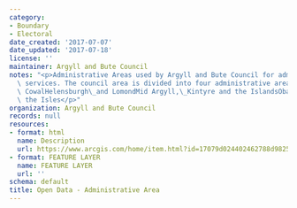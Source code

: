 ```yaml
---
category:
- Boundary
- Electoral
date_created: '2017-07-07'
date_updated: '2017-07-18'
license: ''
maintainer: Argyll and Bute Council
notes: "<p>Administrative Areas used by Argyll and Bute Council for administering\
  \ services. The council area is divided into four administrative areas:Bute and\
  \ CowalHelensburgh\_and LomondMid Argyll,\_Kintyre and the IslandsOban, Lorn and\
  \ the Isles</p>"
organization: Argyll and Bute Council
records: null
resources:
- format: html
  name: Description
  url: https://www.arcgis.com/home/item.html?id=17079d024402462788d9825b6e474da1
- format: FEATURE LAYER
  name: FEATURE LAYER
  url: ''
schema: default
title: Open Data - Administrative Area
---
```

